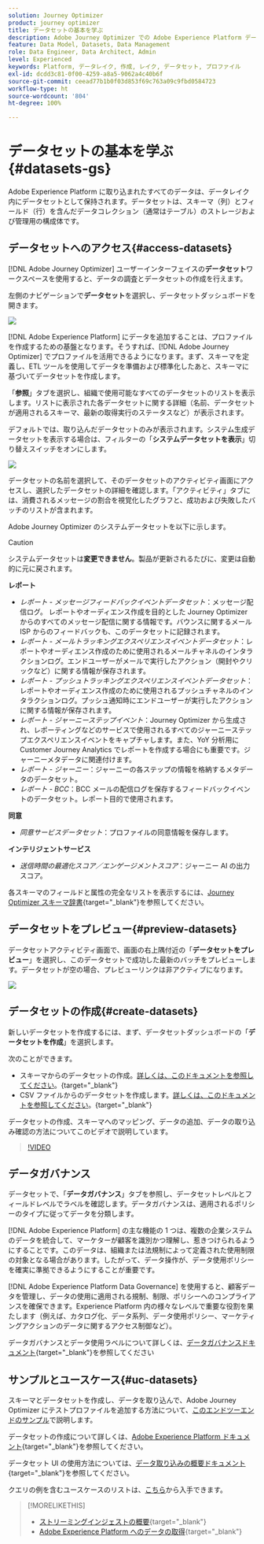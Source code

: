 ```yaml
---
solution: Journey Optimizer
product: journey optimizer
title: データセットの基本を学ぶ
description: Adobe Journey Optimizer での Adobe Experience Platform データセットの使用方法を説明します
feature: Data Model, Datasets, Data Management
role: Data Engineer, Data Architect, Admin
level: Experienced
keywords: Platform, データレイク, 作成, レイク, データセット, プロファイル
exl-id: dcdd3c81-0f00-4259-a8a5-9062a4c40b6f
source-git-commit: ceead77b1b0f03d853f69c763a09c9fbd0584723
workflow-type: ht
source-wordcount: '804'
ht-degree: 100%

---
```


# データセットの基本を学ぶ {#datasets-gs}

Adobe Experience Platform に取り込まれたすべてのデータは、データレイク内にデータセットとして保持されます。データセットは、スキーマ（列）とフィールド（行）を含んだデータコレクション（通常はテーブル）のストレージおよび管理用の構成体です。

## データセットへのアクセス{#access-datasets}

[!DNL Adobe Journey Optimizer] ユーザーインターフェイスの&#x200B;**データセット**&#x200B;ワークスペースを使用すると、データの調査とデータセットの作成を行えます。

左側のナビゲーションで&#x200B;**データセット**&#x200B;を選択し、データセットダッシュボードを開きます。

![](assets/datasets-home.png)

[!DNL Adobe Experience Platform] にデータを追加することは、プロファイルを作成するための基盤となります。そうすれば、[!DNL Adobe Journey Optimizer] でプロファイルを活用できるようになります。まず、スキーマを定義し、ETL ツールを使用してデータを準備および標準化したあと、スキーマに基づいてデータセットを作成します。

「**参照**」タブを選択し、組織で使用可能なすべてのデータセットのリストを表示します。リストに表示された各データセットに関する詳細（名前、データセットが適用されるスキーマ、最新の取得実行のステータスなど）が表示されます。

デフォルトでは、取り込んだデータセットのみが表示されます。システム生成データセットを表示する場合は、フィルターの「**システムデータセットを表示**」切り替えスイッチをオンにします。

![](assets/ajo-system-datasets.png)

データセットの名前を選択して、そのデータセットのアクティビティ画面にアクセスし、選択したデータセットの詳細を確認します。「アクティビティ」タブには、消費されるメッセージの割合を視覚化したグラフと、成功および失敗したバッチのリストが含まれます。

Adobe Journey Optimizer のシステムデータセットを以下に示します。


>[!CAUTION]
>
> システムデータセットは&#x200B;**変更できません**。製品が更新されるたびに、変更は自動的に元に戻されます。
>

**レポート**

* _レポート - メッセージフィードバックイベントデータセット_：メッセージ配信ログ。 レポートやオーディエンス作成を目的とした Journey Optimizer からのすべてのメッセージ配信に関する情報です。バウンスに関するメール ISP からのフィードバックも、このデータセットに記録されます。
* _レポート - メールトラッキングエクスペリエンスイベントデータセット_：レポートやオーディエンス作成のために使用されるメールチャネルのインタラクションログ。エンドユーザーがメールで実行したアクション（開封やクリックなど）に関する情報が保存されます。
* _レポート - プッシュトラッキングエクスペリエンスイベントデータセット_：レポートやオーディエンス作成のために使用されるプッシュチャネルのインタラクションログ。プッシュ通知時にエンドユーザーが実行したアクションに関する情報が保存されます。
* _レポート - ジャーニーステップイベント_：Journey Optimizer から生成され、レポーティングなどのサービスで使用されるすべてのジャーニーステップエクスペリエンスイベントをキャプチャします。また、YoY 分析用に Customer Journey Analytics でレポートを作成する場合にも重要です。ジャーニーメタデータに関連付けます。
* _レポート - ジャーニー_：ジャーニーの各ステップの情報を格納するメタデータのデータセット。
* _レポート - BCC_：BCC メールの配信ログを保存するフィードバックイベントのデータセット。レポート目的で使用されます。

**同意**

* _同意サービスデータセット_：プロファイルの同意情報を保存します。

**インテリジェントサービス**

* _送信時間の最適化スコア／エンゲージメントスコア_：ジャーニー AI の出力スコア。

各スキーマのフィールドと属性の完全なリストを表示するには、[Journey Optimizer スキーマ辞書](https://experienceleague.adobe.com/tools/ajo-schemas/schema-dictionary.html?lang=ja){target="_blank"}を参照してください。

## データセットをプレビュー{#preview-datasets}

データセットアクティビティ画面で、画面の右上隅付近の「**データセットをプレビュー**」を選択し、このデータセットで成功した最新のバッチをプレビューします。データセットが空の場合、プレビューリンクは非アクティブになります。

![](assets/dataset-preview.png)

## データセットの作成{#create-datasets}

新しいデータセットを作成するには、まず、データセットダッシュボードの「**データセットを作成**」を選択します。

次のことができます。

* スキーマからのデータセットの作成。[詳しくは、このドキュメントを参照してください](https://experienceleague.adobe.com/docs/experience-platform/catalog/datasets/user-guide.html?lang=ja#schema)。{target="_blank"}
* CSV ファイルからのデータセットを作成します。[詳しくは、このドキュメントを参照してください](https://experienceleague.adobe.com/docs/experience-platform/ingestion/tutorials/map-a-csv-file.html?lang=ja)。{target="_blank"}

データセットの作成、スキーマへのマッピング、データの追加、データの取り込み確認の方法についてこのビデオで説明しています。

>[!VIDEO](https://video.tv.adobe.com/v/334293?quality=12)

## データガバナンス

データセットで、「**データガバナンス**」タブを参照し、データセットレベルとフィールドレベルでラベルを確認します。データガバナンスは、適用されるポリシーのタイプに従ってデータを分類します。

[!DNL Adobe Experience Platform] の主な機能の 1 つは、複数の企業システムのデータを統合して、マーケターが顧客を識別かつ理解し、惹きつけられるようにすることです。このデータは、組織または法規制によって定義された使用制限の対象となる場合があります。したがって、データ操作が、データ使用ポリシーを確実に準拠できるようにすることが重要です。

 [!DNL Adobe Experience Platform Data Governance] を使用すると、顧客データを管理し、データの使用に適用される規制、制限、ポリシーへのコンプライアンスを確保できます。Experience Platform 内の様々なレベルで重要な役割を果たします（例えば、カタログ化、データ系列、データ使用ポリシー、マーケティングアクションのデータに関するアクセス制御など）。

データガバナンスとデータ使用ラベルについて詳しくは、[データガバナンスドキュメント](https://experienceleague.adobe.com/docs/experience-platform/data-governance/labels/user-guide.html?lang=ja){target="_blank"}を参照してください

## サンプルとユースケース{#uc-datasets}

スキーマとデータセットを作成し、データを取り込んで、Adobe Journey Optimizer にテストプロファイルを追加する方法について、[このエンドツーエンドのサンプル](../audience/creating-test-profiles.md)で説明します。

データセットの作成について詳しくは、[Adobe Experience Platform ドキュメント](https://experienceleague.adobe.com/docs/experience-platform/catalog/datasets/overview.html?lang=ja){target="_blank"}を参照してください。

データセット UI の使用方法については、[データ取り込みの概要ドキュメント](https://experienceleague.adobe.com/docs/experience-platform/ingestion/home.html?lang=ja){target="_blank"}を参照してください。

クエリの例を含むユースケースのリストは、[こちら](../data/datasets-query-examples.md)から入手できます。

>[!MORELIKETHIS]
>
>* [ストリーミングインジェストの概要](https://experienceleague.adobe.com/docs/experience-platform/ingestion/streaming/overview.html?lang=ja){target="_blank"}
>* [Adobe Experience Platform へのデータの取得](https://experienceleague.adobe.com/docs/experience-platform/ingestion/tutorials/ingest-batch-data.html?lang=ja){target="_blank"}
